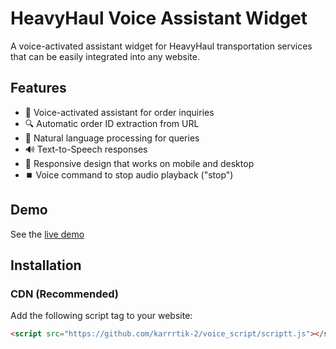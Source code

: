 # HeavyHaul Voice Assistant Widget

A voice-activated assistant widget for HeavyHaul transportation services that can be easily integrated into any website.

## Features

- 🎤 Voice-activated assistant for order inquiries
- 🔍 Automatic order ID extraction from URL
- 💬 Natural language processing for queries
- 🔊 Text-to-Speech responses
- 📱 Responsive design that works on mobile and desktop
- ⏹️ Voice command to stop audio playback ("stop")

## Demo

See the [live demo](https://karrrtik-2.github.io/voice_script/?order_id=DEMO-12345)

## Installation

### CDN (Recommended)

Add the following script tag to your website:

```html
<script src="https://github.com/karrrtik-2/voice_script/scriptt.js"></script>
